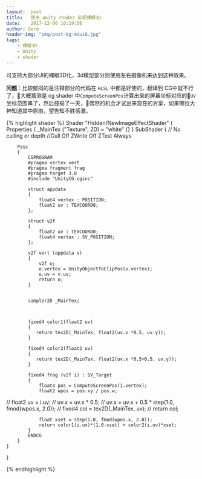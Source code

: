 ```yaml
---
layout:  post
title:   使用 unity shader 实现裸眼3D
date:    2017-12-06 10:19:56
author: Gero
header-img: "img/post-bg-miui6.jpg"
tags:
    - 裸眼3D
    - Unity
    - shader
---
```


可支持大部分UI的裸眼3D化，3d模型部分则使用左右摄像机来达到这种效果。

**问题**：比较郁闷的是注释部分的代码在 `HLSL` 中都是好使的，翻译到 CG中就不行了，大概猜测是 cg shader 中`ComputeScreenPos`计算出来的屏幕坐标对应的`UV`坐标范围串了，然后鼓捣了一天，偶然的机会才试出来现在的方案，如果哪位大神知道其中原由，望告知不胜感激。

{% highlight shader %}
Shader "Hidden/NewImageEffectShader"
{
	Properties
	{
		_MainTex ("Texture", 2D) = "white" {}
	}
	SubShader
	{
		// No culling or depth
		//Cull Off ZWrite Off ZTest Always

		Pass
		{
			CGPROGRAM
			#pragma vertex vert
			#pragma fragment frag
			#pragma target 3.0
			#include "UnityCG.cginc"

			struct appdata
			{
				float4 vertex : POSITION;
				float2 uv : TEXCOORD0;
			};

			struct v2f
			{
				float2 uv : TEXCOORD0;
				float4 vertex : SV_POSITION;
			};

			v2f vert (appdata v)
			{
				v2f o;
				o.vertex = UnityObjectToClipPos(v.vertex);
				o.uv = v.uv;
				return o;
			}


			sampler2D _MainTex;



			fixed4 color1(float2 uv)
			{
			   return tex2D(_MainTex, float2(uv.x *0.5, uv.y));
			}

			fixed4 color2(float2 uv)
			{
			   return tex2D(_MainTex, float2(uv.x *0.5+0.5, uv.y));
			}

			fixed4 frag (v2f i) : SV_Target
			{
				float4 pos = ComputeScreenPos(i.vertex);
				float2 wpos = pos.xy / pos.w;
//				float2 uv = i.uv;
//				uv.x = uv.x * 0.5;
//                uv.x = uv.x + 0.5 * step(1.0, fmod(wpos.x, 2.0));
//				fixed4 col = tex2D(_MainTex, uv);
//				return col;

				float xset = step(1.0, fmod(wpos.x, 2.0));
				return color1(i.uv)*(1.0-xset) + color2(i.uv)*xset; 
			}
			ENDCG
		}
	}
}

{% endhighlight %}